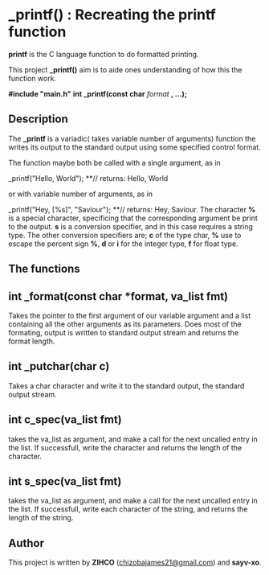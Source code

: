 # **_printf()** : Recreating the printf function

**printf** is the C language function to do formatted printing.

This project **_printf()** aim is to aide ones understanding of how this the function work.

**#include "main.h"**
**int _printf(const char** *format* **, ...);**

## Description
The **_printf** is a variadic( takes variable number of arguments) function the writes its output to the standard output using some specified control format.

The function maybe both be called with a single argument, as in 

_printf("Hello, World"); **// returns: Hello, World

 or with variable number of arguments, as in 

_printf("Hey, [%s]", "Saviour"); **// returns: Hey, Saviour. The character **%** is a special character, specificing that the corresponding argument be print to the output. **s** is a conversion specifier, and in this case requires a string type.
The other conversion specifiers are; **c** of the  type char, **%** use to escape the percent sign **%**, **d** or **i** for the integer type, **f** for float type.

## The functions

## int _format(const char *format, va_list fmt)
Takes the pointer to the first argument of our variable argument and a list containing all the other arguments as its parameters. Does most of the formating, output is written to standard output stream and returns the format length.

## int _putchar(char c)
Takes a char character and write it to the standard output, the standard output stream.

## int c_spec(va_list fmt)
takes the va_list as argument, and make a call for the next uncalled entry in the list. If successfull, write the character and returns the length of the character.

## int s_spec(va_list fmt)
takes the va_list as argument, and make a call for the next uncalled entry in the list. If successfull, write each character of the string, and returns the length of the string.

## Author
This project is written by **ZIHCO** (chizobajames21@gmail.com) and **sayv-xo**.
